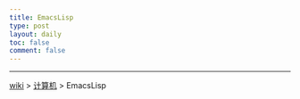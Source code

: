 ```yaml
---
title: EmacsLisp
type: post
layout: daily
toc: false
comment: false
---
```

---
[wiki](/gknows/wiki) > [计算机](/gknows/计算机) > EmacsLisp

